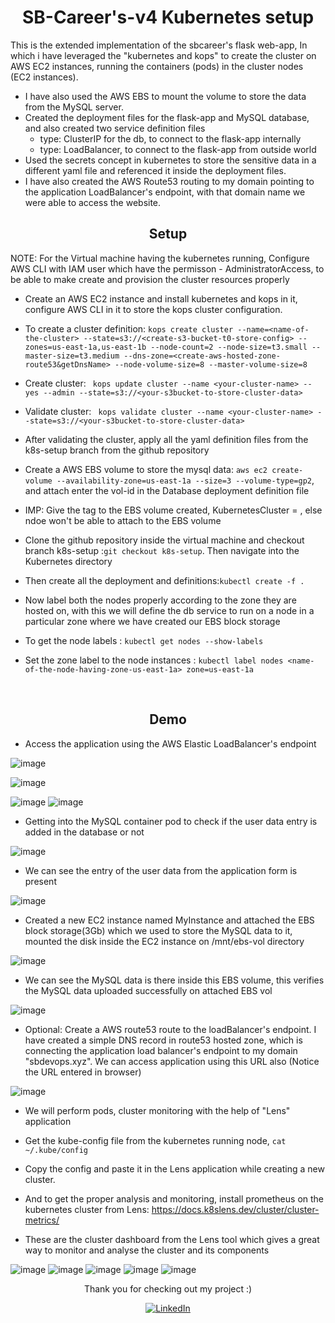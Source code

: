 <div align="center">
  <h1>SB-Career's-v4 Kubernetes setup</h1>
</div>
This is the extended implementation of the sbcareer's flask web-app, In which i have leveraged the "kubernetes and kops" to create the cluster on AWS EC2 instances, running the containers (pods) in the cluster nodes (EC2 instances). 

- I have also used the AWS EBS to mount the volume to store the data from the MySQL server. 
- Created the deployment files for the flask-app and MySQL database, and also created two service definition files
  - type: ClusterIP for the db, to connect to the flask-app internally
  - type: LoadBalancer, to connect to the flask-app from outside world
- Used the secrets concept in kubernetes to store the sensitive data in a different yaml file and referenced it inside the deployment files.
- I have also created the AWS Route53 routing to my domain pointing to the application LoadBalancer's endpoint, with that domain name we were able to access the website.


<div align="center">
  <h2>Setup</h2>
</div>

NOTE: For the Virtual machine having the kubernetes running, Configure AWS CLI with IAM user which have the permisson - AdministratorAccess, to be able to make create and provision the cluster resources properly
- Create an AWS EC2 instance and install kubernetes and kops in it, configure AWS CLI in it to store the kops cluster configuration.

- To create a cluster definition: 
``` kops create cluster --name=<name-of-the-cluster> --state=s3://<create-s3-bucket-t0-store-config> --zones=us-east-1a,us-east-1b --node-count=2 --node-size=t3.small --master-size=t3.medium --dns-zone=<create-aws-hosted-zone-route53&getDnsName> --node-volume-size=8 --master-volume-size=8 ```

- Create cluster:  ```  kops update cluster --name <your-cluster-name> --yes --admin --state=s3://<your-s3bucket-to-store-cluster-data> ```

- Validate cluster: ```  kops validate cluster --name <your-cluster-name> --state=s3://<your-s3bucket-to-store-cluster-data> ```

- After validating the cluster, apply all the yaml definition files from the k8s-setup branch from the github repository

- Create a AWS EBS volume to store the mysql data: ```aws ec2 create-volume --availability-zone=us-east-1a --size=3 --volume-type=gp2```, and attach enter the vol-id in the Database deployment definition file

- IMP: Give the tag to the EBS volume created,  KubernetesCluster = <Your-kubernetes-cluster-name-defined-at-kops-clusterCreation-stage>, else ndoe won't be able to attach to the EBS volume

- Clone the github repository inside the virtual machine and checkout branch k8s-setup :``` git checkout k8s-setup ```. Then navigate into the Kubernetes directory

- Then create all the deployment and definitions:```kubectl create -f .```

- Now label both the nodes properly according to the zone they are hosted on, with this we will define the db service to run on a node in a particular zone where we have created our EBS block storage

- To get the node labels : ```kubectl get nodes --show-labels```

- Set the zone label to the node instances : ```kubectl label nodes <name-of-the-node-having-zone-us-east-1a> zone=us-east-1a```


<br>
<div align="center">
  <h2>Demo</h2>
</div>

- Access the application using the AWS Elastic LoadBalancer's endpoint

![image](https://github.com/user-attachments/assets/211c54e4-a25c-4d3a-8ba0-a6935aa86e38)

![image](https://github.com/user-attachments/assets/9b19dc6a-bd9a-454c-b01d-d576fbbb36c9)

![image](https://github.com/user-attachments/assets/458e4fb5-95ab-418c-93b4-8c07ec795333)
![image](https://github.com/user-attachments/assets/b8204f72-0248-49f7-a3e7-4b1246014558)

- Getting into the MySQL container pod to check if the user data entry is added in the database or not

![image](https://github.com/user-attachments/assets/99d3f511-bb4a-48ec-9b90-36f593fecded)

- We can see the entry of the user data from the application form is present
  
![image](https://github.com/user-attachments/assets/b6115376-877c-42b0-8da1-c38453d12a56)

- Created a new EC2 instance named MyInstance and attached the EBS block storage(3Gb) which we used to store the MySQL data to it, mounted the disk inside the EC2 instance on /mnt/ebs-vol directory

![image](https://github.com/user-attachments/assets/f42a7480-5f97-4bc8-930f-9b6a1e04af00)

- We can see the MySQL data is there inside this EBS volume, this verifies the MySQL data uploaded successfully on attached EBS vol 

![image](https://github.com/user-attachments/assets/cee20e35-bfc4-487d-a061-b6348521e301)

- Optional: Create a AWS route53 route to the loadBalancer's endpoint. I have created a simple DNS record in route53 hosted zone, which is connecting the application load balancer's endpoint to my domain "sbdevops.xyz". We can access application using this URL also (Notice the URL entered in browser)

![image](https://github.com/user-attachments/assets/7c94e165-0e5d-4f49-bf63-1f2a81b0bf5a)

- We will perform pods, cluster monitoring with the help of "Lens" application

- Get the kube-config file from the kubernetes running node, ```cat ~/.kube/config```

- Copy the config and paste it in the Lens application while creating a new cluster.

- And to get the proper analysis and monitoring, install prometheus on the kubernetes cluster from Lens: https://docs.k8slens.dev/cluster/cluster-metrics/

- These are the cluster dashboard from the Lens tool which gives a great way to monitor and analyse the cluster and its components

![image](https://github.com/user-attachments/assets/c0fe224c-bd41-497f-86f9-aebaab23574e)
![image](https://github.com/user-attachments/assets/c0da7245-10c8-4dcd-9607-61178c8b8ace)
![image](https://github.com/user-attachments/assets/85460fa1-2664-45df-8781-b97b611a4098)
![image](https://github.com/user-attachments/assets/66af1844-e5c1-4637-bb5d-b378e788ecb6)
![image](https://github.com/user-attachments/assets/3967af98-d42d-4f08-b32a-a7f95184ae00)

<div align="center">
<p>Thank you for checking out my project :) </p>
</div>

<div align="center">
  <a href="https://www.linkedin.com/in/sarthak-bokade-1a0321224/">
    <img alt="LinkedIn" src="https://img.shields.io/badge/Connect_with_me-blue?logo=linkedin&logoColor=white">
  </a>
</div>
